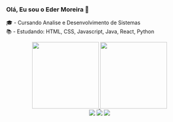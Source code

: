 ### Olá, Eu sou o Eder Moreira 👋

🎓 - Cursando Analise e Desenvolvimento de Sistemas <br>
📚 - Estudando: HTML, CSS, Javascript, Java, React, Python <br>

<div align="center">
  <a href="https://github.com/ederamoreira">
  <img height="180em" src="https://github-readme-stats.vercel.app/api?username=ederamoreira&show_icons=true&theme=react&include_all_commits=true&count_private=true"/>
  <img height="180em" src="https://github-readme-stats.vercel.app/api/top-langs/?username=ederamoreira&layout=compact&langs_count=7&theme=react"/>
</div>
<center>
<div> 
  <a href="https://instagram.com/ederamoreira" target="_blank"><img src="https://img.shields.io/badge/-Instagram-%23E4405F?style=for-the-badge&logo=instagram&logoColor=white" target="_blank"></a>
 <a href="https://discord.gg/WWEXgf5r" target="_blank"><img src="https://img.shields.io/badge/Discord-7289DA?style=for-the-badge&logo=discord&logoColor=white" target="_blank"></a> 
  <a href="https://www.linkedin.com/in/ederamoreira/" target="_blank"><img src="https://img.shields.io/badge/-LinkedIn-%230077B5?style=for-the-badge&logo=linkedin&logoColor=white" target="_blank"></a> 
</div>
</center>
